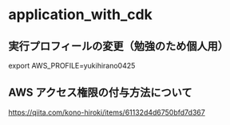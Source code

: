# application_with_cdk

## 実行プロフィールの変更（勉強のため個人用）
export AWS_PROFILE=yukihirano0425

## AWS アクセス権限の付与方法について
https://qiita.com/kono-hiroki/items/61132d4d6750bfd7d367